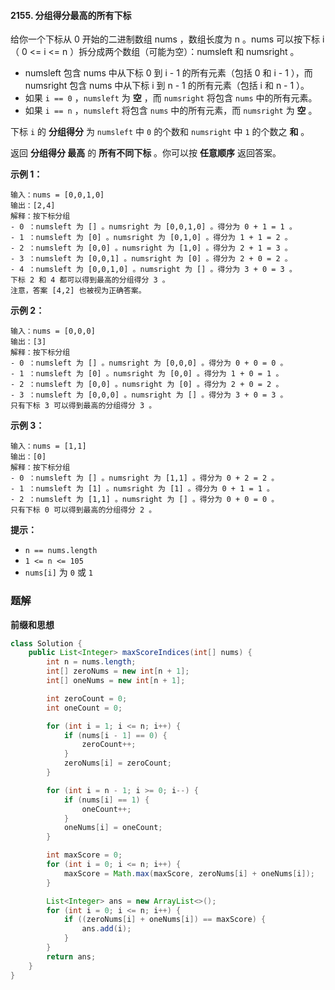 #### 2155. 分组得分最高的所有下标

给你一个下标从 0 开始的二进制数组 nums ，数组长度为 n 。nums 可以按下标 i（ 0 <= i <= n ）拆分成两个数组（可能为空）：numsleft 和 numsright 。

* numsleft 包含 nums 中从下标 0 到 i - 1 的所有元素（包括 0 和 i - 1 ），而 numsright 包含 nums 中从下标 i 到 n - 1 的所有元素（包括 i 和 n - 1 ）。
* 如果 `i == 0` ，`numsleft` 为 **空** ，而 `numsright` 将包含 `nums` 中的所有元素。
* 如果 `i == n` ，`numsleft` 将包含 `nums` 中的所有元素，而 `numsright` 为 **空** 。

下标 `i` 的 **分组得分** 为 `numsleft` 中 `0` 的个数和 `numsright` 中 `1` 的个数之 **和** 。

返回 **分组得分 最高** 的 **所有不同下标** 。你可以按 **任意顺序** 返回答案。

**示例 1：**

```shell
输入：nums = [0,0,1,0]
输出：[2,4]
解释：按下标分组
- 0 ：numsleft 为 [] 。numsright 为 [0,0,1,0] 。得分为 0 + 1 = 1 。
- 1 ：numsleft 为 [0] 。numsright 为 [0,1,0] 。得分为 1 + 1 = 2 。
- 2 ：numsleft 为 [0,0] 。numsright 为 [1,0] 。得分为 2 + 1 = 3 。
- 3 ：numsleft 为 [0,0,1] 。numsright 为 [0] 。得分为 2 + 0 = 2 。
- 4 ：numsleft 为 [0,0,1,0] 。numsright 为 [] 。得分为 3 + 0 = 3 。
下标 2 和 4 都可以得到最高的分组得分 3 。
注意，答案 [4,2] 也被视为正确答案。
```

**示例 2：**

```
输入：nums = [0,0,0]
输出：[3]
解释：按下标分组
- 0 ：numsleft 为 [] 。numsright 为 [0,0,0] 。得分为 0 + 0 = 0 。
- 1 ：numsleft 为 [0] 。numsright 为 [0,0] 。得分为 1 + 0 = 1 。
- 2 ：numsleft 为 [0,0] 。numsright 为 [0] 。得分为 2 + 0 = 2 。
- 3 ：numsleft 为 [0,0,0] 。numsright 为 [] 。得分为 3 + 0 = 3 。
只有下标 3 可以得到最高的分组得分 3 。
```

**示例 3：**

```shell
输入：nums = [1,1]
输出：[0]
解释：按下标分组
- 0 ：numsleft 为 [] 。numsright 为 [1,1] 。得分为 0 + 2 = 2 。
- 1 ：numsleft 为 [1] 。numsright 为 [1] 。得分为 0 + 1 = 1 。
- 2 ：numsleft 为 [1,1] 。numsright 为 [] 。得分为 0 + 0 = 0 。
只有下标 0 可以得到最高的分组得分 2 。
```

**提示：**

- `n == nums.length`
- `1 <= n <= 105`
- `nums[i]` 为 `0` 或 `1`

 ### 题解

**前缀和思想**

```java
class Solution {
    public List<Integer> maxScoreIndices(int[] nums) {
        int n = nums.length;
        int[] zeroNums = new int[n + 1];
        int[] oneNums = new int[n + 1];

        int zeroCount = 0;
        int oneCount = 0;

        for (int i = 1; i <= n; i++) {
            if (nums[i - 1] == 0) {
                zeroCount++;
            }
            zeroNums[i] = zeroCount;
        }

        for (int i = n - 1; i >= 0; i--) {
            if (nums[i] == 1) {
                oneCount++;
            }
            oneNums[i] = oneCount;
        }

        int maxScore = 0;
        for (int i = 0; i <= n; i++) {
            maxScore = Math.max(maxScore, zeroNums[i] + oneNums[i]);
        }

        List<Integer> ans = new ArrayList<>();
        for (int i = 0; i <= n; i++) {
            if ((zeroNums[i] + oneNums[i]) == maxScore) {
                ans.add(i);
            }
        }
        return ans;
    }
}
```

